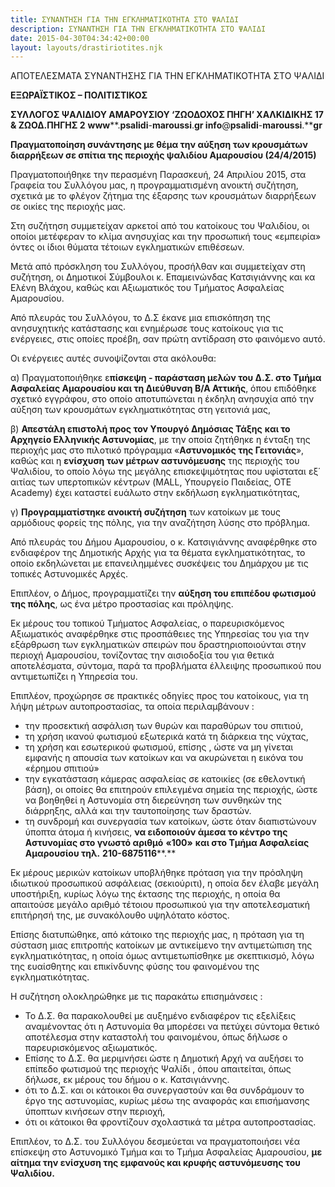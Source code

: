 ```yaml
---
title: ΣΥΝΑΝΤΗΣΗ ΓΙΑ ΤΗΝ ΕΓΚΛΗΜΑΤΙΚΟΤΗΤΑ ΣΤΟ ΨΑΛΙΔΙ
description: ΣΥΝΑΝΤΗΣΗ ΓΙΑ ΤΗΝ ΕΓΚΛΗΜΑΤΙΚΟΤΗΤΑ ΣΤΟ ΨΑΛΙΔΙ
date: 2015-04-30T04:34:42+00:00
layout: layouts/drastiriotites.njk
---
```

ΑΠΟΤΕΛΕΣΜΑΤΑ ΣΥΝΑΝΤΗΣΗΣ ΓΙΑ ΤΗΝ ΕΓΚΛΗΜΑΤΙΚΟΤΗΤΑ ΣΤΟ ΨΑΛΙΔΙ
<!-- excerpt -->
**ΕΞΩΡΑΪΣΤΙΚΟΣ – ΠΟΛΙΤΙΣΤΙΚΟΣ**

 **ΣΥΛΛΟΓΟΣ ΨΑΛΙΔΙΟΥ ΑΜΑΡΟΥΣΙΟΥ ‘ΖΩΟΔΟΧΟΣ ΠΗΓΗ’ ΧΑΛΚΙΔΙΚΗΣ 17 &amp; ΖΩΟΔ.ΠΗΓΗΣ 2** **www****.****psalidi****-****maroussi****.****gr** **info****@****psalidi****-****maroussi****.****gr**

**Πραγματοποίηση συνάντησης με θέμα την αύξηση των κρουσμάτων διαρρήξεων σε σπίτια της περιοχής ψαλιδίου Αμαρουσίου (24/4/2015)**

Πραγματοποιήθηκε την περασμένη Παρασκευή, 24 Απριλίου 2015, στα Γραφεία του Συλλόγου μας, η προγραμματισμένη ανοικτή συζήτηση, σχετικά με το φλέγον ζήτημα της έξαρσης των κρουσμάτων διαρρήξεων σε οικίες της περιοχής μας.

Στη συζήτηση συμμετείχαν αρκετοί από του κατοίκους του Ψαλιδίου, οι οποίοι μετέφεραν το κλίμα ανησυχίας και την προσωπική τους «εμπειρία» όντες οι ίδιοι θύματα τέτοιων εγκληματικών επιθέσεων.

Μετά από πρόσκληση του Συλλόγου, προσήλθαν και συμμετείχαν στη συζήτηση, οι Δημοτικοί Σύμβουλοι κ. Επαμεινώνδας Κατσιγιάννης και κα Ελένη Βλάχου, καθώς και Αξιωματικός του Τμήματος Ασφαλείας Αμαρουσίου.

Από πλευράς του Συλλόγου, το Δ.Σ έκανε μια επισκόπηση της ανησυχητικής κατάστασης και ενημέρωσε τους κατοίκους για τις ενέργειες, στις οποίες προέβη, σαν πρώτη αντίδραση στο φαινόμενο αυτό.

Οι ενέργειες αυτές συνοψίζονται στα ακόλουθα:

α) Πραγματοποιήθηκε ε**πίσκεψη - παράσταση μελών του Δ.Σ. στο Τμήμα Ασφαλείας Αμαρουσίου και τη Διεύθυνση Β/Α Αττικής**, όπου επιδόθηκε σχετικό εγγράφου, στο οποίο αποτυπώνεται η έκδηλη ανησυχία από την αύξηση των κρουσμάτων εγκληματικότητας στη γειτονιά μας,

β) **Απεστάλη επιστολή προς τον Υπουργό Δημόσιας Τάξης** **και το Αρχηγείο Ελληνικής Αστυνομίας**, με την οποία ζητήθηκε η ένταξη της περιοχής μας στο πιλοτικό πρόγραμμα «**Αστυνομικός της Γειτονιάς**», καθώς και η **ενίσχυση των μέτρων αστυνόμευσης** της περιοχής του Ψαλιδίου, το οποίο λόγω της μεγάλης επισκεψιμότητας που υφίσταται εξ΄ αιτίας των υπερτοπικών κέντρων (MALL, Υπουργείο Παιδείας, ΟΤΕ Academy) έχει καταστεί ευάλωτο στην εκδήλωση εγκληματικότητας,

γ) **Προγραμματίστηκε ανοικτή συζήτηση** των κατοίκων με τους αρμόδιους φορείς της πόλης, για την αναζήτηση λύσης στο πρόβλημα.

Από πλευράς του Δήμου Αμαρουσίου, ο κ. Κατσιγιάννης αναφέρθηκε στο ενδιαφέρον της Δημοτικής Αρχής για τα θέματα εγκληματικότητας, το οποίο εκδηλώνεται με επανειλημμένες συσκέψεις του Δημάρχου με τις τοπικές Αστυνομικές Αρχές.

Επιπλέον, ο Δήμος, προγραμματίζει την **αύξηση του επιπέδου φωτισμού της πόλης**, ως ένα μέτρο προστασίας και πρόληψης.

Εκ μέρους του τοπικού Τμήματος Ασφαλείας, ο παρευρισκόμενος Αξιωματικός αναφέρθηκε στις προσπάθειες της Υπηρεσίας του για την εξάρθρωση των εγκληματικών σπειρών που δραστηριοποιούνται στην περιοχή Αμαρουσίου, τονίζοντας την αισιοδοξία του για θετικά αποτελέσματα, σύντομα, παρά τα προβλήματα έλλειψης προσωπικού που αντιμετωπίζει η Υπηρεσία του.

Επιπλέον, προχώρησε σε πρακτικές οδηγίες προς του κατοίκους, για τη λήψη μέτρων αυτοπροστασίας, τα οποία περιλαμβάνουν :

- την προσεκτική ασφάλιση των θυρών και παραθύρων του σπιτιού,
- τη χρήση ικανού φωτισμού εξωτερικά κατά τη διάρκεια της νύχτας,
- τη χρήση και εσωτερικού φωτισμού, επίσης , ώστε να μη γίνεται εμφανής η απουσία των κατοίκων και να ακυρώνεται η εικόνα του «έρημου σπιτιού»
- την εγκατάσταση κάμερας ασφαλείας σε κατοικίες (σε εθελοντική βάση), οι οποίες θα επιτηρούν επιλεγμένα σημεία της περιοχής, ώστε να βοηθηθεί η Αστυνομία στη διερεύνηση των συνθηκών της διάρρηξης, αλλά και την ταυτοποίησης των δραστών.
- τη συνδρομή και συνεργασία των κατοίκων, ώστε όταν διαπιστώνουν ύποπτα άτομα ή κινήσεις, **να ειδοποιούν άμεσα το κέντρο της Αστυνομίας στο γνωστό αριθμό** **«100»** **και στο Τμήμα Ασφαλείας Αμαρουσίου τηλ.** **210-6875116****.**

Εκ μέρους μερικών κατοίκων υποβλήθηκε πρόταση για την πρόσληψη ιδιωτικού προσωπικού ασφάλειας (σεκιούριτι), η οποία δεν έλαβε μεγάλη υποστήριξη, κυρίως λόγω της έκτασης της περιοχής, η οποία θα απαιτούσε μεγάλο αριθμό τέτοιου προσωπικού για την αποτελεσματική επιτήρησή της, με συνακόλουθο υψηλότατο κόστος.

Επίσης διατυπώθηκε, από κάτοικο της περιοχής μας, η πρόταση για τη σύσταση μιας επιτροπής κατοίκων με αντικείμενο την αντιμετώπιση της εγκληματικότητας, η οποία όμως αντιμετωπίσθηκε με σκεπτικισμό, λόγω της ευαίσθητης και επικίνδυνης φύσης του φαινομένου της εγκληματικότητας.

Η συζήτηση ολοκληρώθηκε με τις παρακάτω επισημάνσεις :

- Το Δ.Σ. θα παρακολουθεί με αυξημένο ενδιαφέρον τις εξελίξεις αναμένοντας ότι η Αστυνομία θα μπορέσει να πετύχει σύντομα θετικό αποτέλεσμα στην καταστολή του φαινομένου, όπως δήλωσε ο παρευρισκόμενος αξιωματικός.
- Επίσης το Δ.Σ. θα μεριμνήσει ώστε η Δημοτική Αρχή να αυξήσει το επίπεδο φωτισμού της περιοχής Ψαλίδι , όπου απαιτείται, όπως δήλωσε, εκ μέρους του δήμου ο κ. Κατσιγιάννης.
- ότι το Δ.Σ. και οι κάτοικοι θα συνεργαστούν και θα συνδράμουν το έργο της αστυνομίας, κυρίως μέσω της αναφοράς και επισήμανσης ύποπτων κινήσεων στην περιοχή,
- ότι οι κάτοικοι θα φροντίζουν σχολαστικά τα μέτρα αυτοπροστασίας.

Επιπλέον, το Δ.Σ. του Συλλόγου δεσμεύεται να πραγματοποιήσει νέα επίσκεψη στο Αστυνομικό Τμήμα και το Τμήμα Ασφαλείας Αμαρουσίου, **με αίτημα την ενίσχυση της εμφανούς και κρυφής αστυνόμευσης του Ψαλιδίου.**
